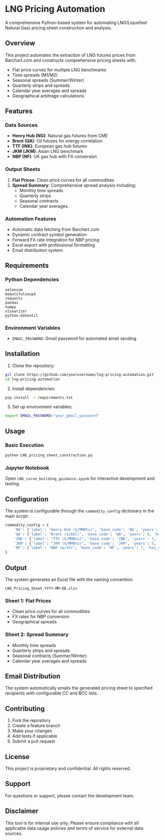 # LNG Pricing Automation

A comprehensive Python-based system for automating LNG(Liquefied Natural Gas) pricing sheet construction and analysis.

## Overview

This project automates the extraction of LNG futures prices from Barchart.com and constructs comprehensive pricing sheets with:
- Flat price curves for multiple LNG benchmarks
- Time spreads (M1/M2)
- Seasonal spreads (Summer/Winter)
- Quarterly strips and spreads
- Calendar year averages and spreads
- Geographical arbitrage calculations

## Features

### Data Sources
- **Henry Hub (NG)**: Natural gas futures from CME
- **Brent (QA)**: Oil futures for energy correlation
- **TTF (INK)**: European gas hub futures
- **JKM (JKM)**: Asian LNG benchmark
- **NBP (NF)**: UK gas hub with FX conversion

### Output Sheets
1. **Flat Prices**: Clean price curves for all commodities
2. **Spread Summary**: Comprehensive spread analysis including:
   - Monthly time spreads
   - Quarterly strips
   - Seasonal contracts
   - Calendar year averages.

### Automation Features
- Automatic data fetching from Barchart.com
- Dynamic contract symbol generation
- Forward FX rate integration for NBP pricing
- Excel export with professional formatting
- Email distribution system

## Requirements

### Python Dependencies
```
selenium
beautifulsoup4
requests
pandas
numpy
xlsxwriter
python-dateutil
```

### Environment Variables
- `EMAIL_PASSWORD`: Gmail password for automated email sending

## Installation

1. Clone the repository:
```bash
git clone https://github.com/yourusername/lng-pricing-automation.git
cd lng-pricing-automation
```

2. Install dependencies:
```bash
pip install -r requirements.txt
```

3. Set up environment variables:
```bash
export EMAIL_PASSWORD="your_gmail_password"
```

## Usage

### Basic Execution
```bash
python LNG_pricing_sheet_construction.py
```

### Jupyter Notebook
Open `LNG_curve_building_guidance.ipynb` for interactive development and testing.

## Configuration

The system is configurable through the `commodity_config` dictionary in the main script:

```python
commodity_config = {
    'NG': {'label': "Henry Hub ($/MMBtu)", 'base_code': 'NG', 'years': 12, 'has_cash': True, 'cash_symbol': 'NGY00'},
    'QA': {'label': "Brent ($/bbl)", 'base_code': 'QA', 'years': 8, 'has_cash': True, 'cash_symbol': 'QAY00'},
    'INK': {'label': "TTF ($/MMBtu)", 'base_code': 'INK', 'years': 3, 'has_cash': False},
    'JKM': {'label': "JKM ($/MMBtu)", 'base_code': 'JKM', 'years': 5, 'has_cash': False},
    'NF': {'label': "NBP (p/th)", 'base_code': 'NF', 'years': 7, 'has_cash': False}
}
```

## Output

The system generates an Excel file with the naming convention:
```
LNG_Pricing_Sheet_YYYY-MM-DD.xlsx
```

### Sheet 1: Flat Prices
- Clean price curves for all commodities
- FX rates for NBP conversion
- Geographical spreads

### Sheet 2: Spread Summary
- Monthly time spreads
- Quarterly strips and spreads
- Seasonal contracts (Summer/Winter)
- Calendar year averages and spreads

## Email Distribution

The system automatically emails the generated pricing sheet to specified recipients with configurable CC and BCC lists.

## Contributing

1. Fork the repository
2. Create a feature branch
3. Make your changes
4. Add tests if applicable
5. Submit a pull request

## License

This project is proprietary and confidential. All rights reserved.

## Support

For questions or support, please contact the development team.

## Disclaimer

This tool is for internal use only. Please ensure compliance with all applicable data usage policies and terms of service for external data sources.
